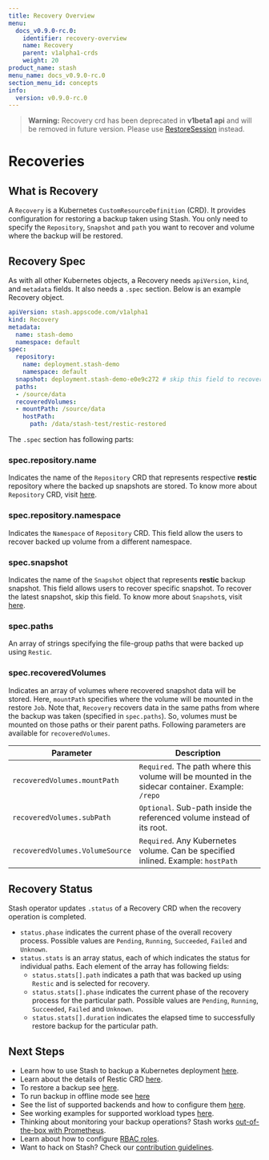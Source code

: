 ```yaml
---
title: Recovery Overview
menu:
  docs_v0.9.0-rc.0:
    identifier: recovery-overview
    name: Recovery
    parent: v1alpha1-crds
    weight: 20
product_name: stash
menu_name: docs_v0.9.0-rc.0
section_menu_id: concepts
info:
  version: v0.9.0-rc.0
---
```


>**Warning:** Recovery crd has been deprecated in **v1beta1 api** and will be removed in future version. Please use [RestoreSession](/docs/v0.9.0-rc.0/concepts/crds/restoresession) instead.

# Recoveries

## What is Recovery

A `Recovery` is a Kubernetes `CustomResourceDefinition` (CRD). It provides configuration for restoring a backup taken using Stash. You only need to specify the `Repository`, `Snapshot` and `path` you want to recover and volume where the backup will be restored.

## Recovery Spec

As with all other Kubernetes objects, a Recovery needs `apiVersion`, `kind`, and `metadata` fields. It also needs a `.spec` section. Below is an example Recovery object.

```yaml
apiVersion: stash.appscode.com/v1alpha1
kind: Recovery
metadata:
  name: stash-demo
  namespace: default
spec:
  repository:
    name: deployment.stash-demo
    namespace: default
  snapshot: deployment.stash-demo-e0e9c272 # skip this field to recover latest snapshot
  paths:
  - /source/data
  recoveredVolumes:
  - mountPath: /source/data
    hostPath:
      path: /data/stash-test/restic-restored
```

The `.spec` section has following parts:

### spec.repository.name

Indicates the name of the `Repository` CRD that represents respective **restic** repository where the backed up snapshots are stored. To know more about `Repository` CRD, visit [here](/docs/v0.9.0-rc.0/concepts/crds/repository).

### spec.repository.namespace

Indicates the `Namespace` of `Repository` CRD. This field allow the users to recover backed up volume from a different namespace.

### spec.snapshot

Indicates the name of the `Snapshot` object that represents **restic** backup snapshot. This field allows users to recover specific snapshot. To recover the latest snapshot, skip this field. To know more about `Snapshot`s, visit [here](/docs/v0.9.0-rc.0/concepts/crds/snapshot).

### spec.paths

An array of strings specifying the file-group paths that were backed up using `Restic`.

### spec.recoveredVolumes

Indicates an array of volumes where recovered snapshot data will be stored. Here, `mountPath` specifies where the volume will be mounted in the restore `Job`. Note that, `Recovery` recovers data in the same paths from where the backup was taken (specified in `spec.paths`). So, volumes must be mounted on those paths or their parent paths. Following parameters are available for `recoveredVolumes`.

| Parameter                       | Description                                                                                       |
|---------------------------------|---------------------------------------------------------------------------------------------------|
| `recoveredVolumes.mountPath`    | `Required`. The path where this volume will be mounted in the sidecar container. Example: `/repo` |
| `recoveredVolumes.subPath`      | `Optional`. Sub-path inside the referenced volume instead of its root.                            |
| `recoveredVolumes.VolumeSource` | `Required`. Any Kubernetes volume. Can be specified inlined. Example: `hostPath`                  |

## Recovery Status

Stash operator updates `.status` of a Recovery CRD when the recovery operation is completed.

 - `status.phase` indicates the current phase of the overall recovery process. Possible values are `Pending`, `Running`, `Succeeded`, `Failed` and `Unknown`.
 - `status.stats` is an array status, each of which indicates the status for individual paths. Each element of the array has following fields:
   - `status.stats[].path` indicates a path that was backed up using `Restic` and is selected for recovery.
   - `status.stats[].phase` indicates the current phase of the recovery process for the particular path. Possible values are `Pending`, `Running`, `Succeeded`, `Failed` and `Unknown`.
   - `status.stats[].duration` indicates the elapsed time to successfully restore backup for the particular path.

## Next Steps

- Learn how to use Stash to backup a Kubernetes deployment [here](/docs/v0.9.0-rc.0/guides/v1alpha1/backup).
- Learn about the details of Restic CRD [here](/docs/v0.9.0-rc.0/concepts/crds/v1alpha1/restic).
- To restore a backup see [here](/docs/v0.9.0-rc.0/guides/v1alpha1/restore).
- To run backup in offline mode see [here](/docs/v0.9.0-rc.0/guides/v1alpha1/offline_backup)
- See the list of supported backends and how to configure them [here](/docs/v0.9.0-rc.0/guides/v1alpha1/backends/overview).
- See working examples for supported workload types [here](/docs/v0.9.0-rc.0/guides/v1alpha1/workloads).
- Thinking about monitoring your backup operations? Stash works [out-of-the-box with Prometheus](/docs/v0.9.0-rc.0/guides/v1alpha1/monitoring/overview).
- Learn about how to configure [RBAC roles](/docs/v0.9.0-rc.0/guides/v1alpha1/rbac).
- Want to hack on Stash? Check our [contribution guidelines](/docs/v0.9.0-rc.0/CONTRIBUTING).
